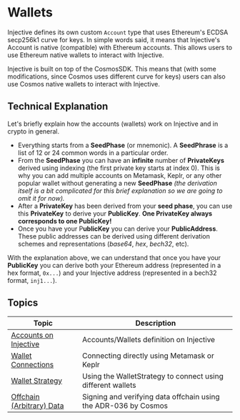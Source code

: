 # Wallets

Injective defines its own custom `Account` type that uses Ethereum's ECDSA secp256k1 curve for keys. In simple words said, it means that Injective's Account is native (compatible) with Ethereum accounts. This allows users to use Ethereum native wallets to interact with Injective.

Injective is built on top of the CosmosSDK. This means that (with some modifications, since Cosmos uses different curve for keys) users can also use Cosmos native wallets to interact with Injective.

## Technical Explanation

Let's briefly explain how the accounts (wallets) work on Injective and in crypto in general.

* Everything starts from a **SeedPhase** (or mnemonic). A **SeedPhrase** is a list of 12 or 24 common words in a particular order.
* From the **SeedPhase** you can have an **infinite** number of **PrivateKeys** derived using indexing (the first private key starts at index 0). This is why you can add multiple accounts on Metamask, Keplr, or any other popular wallet without generating a new **SeedPhase** _(the derivation itself is a bit complicated for this brief explanation so we are going to omit it for now)._
* After a **PrivateKey** has been derived from your **seed phase**, you can use this **PrivateKey** to derive your **PublicKey**. **One PrivateKey always corresponds to one PublicKey!**
* Once you have your P**ublicKey** you can derive your **PublicAddress**. These public addresses can be derived using different derivation schemes and representations (_base64_, _hex_, _bech32_, etc).

With the explanation above, we can understand that once you have your **PublicKey** you can derive both your Ethereum address (represented in a hex format, `0x...`) and your Injective address (represented in a bech32 format, `inj1...`).

## Topics

| Topic                                                   | Description                                                     |
| ------------------------------------------------------- | --------------------------------------------------------------- |
| [Accounts on Injective](accounts.md)             | Accounts/Wallets definition on Injective                        |
| [Wallet Connections](connections.md)             | Connecting directly using Metamask or Keplr                     |
| [Wallet Strategy](strategy.md)            | Using the WalletStrategy to connect using different wallets     |
| [Offchain (Arbitrary) Data](offchain-data.md) | Signing and verifying data offchain using the ADR-036 by Cosmos |
